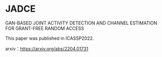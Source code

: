 # JADCE
GAN-BASED JOINT ACTIVITY DETECTION AND CHANNEL ESTIMATION FOR GRANT-FREE RANDOM ACCESS 


This paper was published in ICASSP2022.


arxiv：https://arxiv.org/abs/2204.01731

